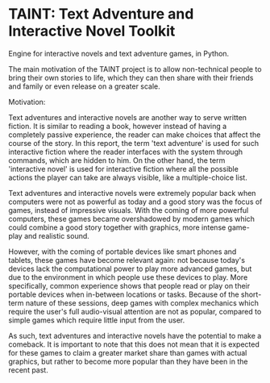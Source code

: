 TAINT: Text Adventure and Interactive Novel Toolkit
==========

Engine for interactive novels and text adventure games, in Python.

The main motivation of the TAINT project is to allow non-technical people to bring their own stories to life, which they can then share with their friends and family or even release on a greater scale.

Motivation:

Text adventures and interactive novels are another way to serve written fiction. It is similar to reading a book, however instead of having a completely passive experience, the reader can make choices that affect the course of the story. In this report, the term 'text adventure' is used for such interactive fiction where the reader interfaces with the system through commands, which are hidden to him. On the other hand, the term 'interactive novel' is used for interactive fiction where all the possible actions the player can take are always visible, like a multiple-choice list.

Text adventures and interactive novels were extremely popular back when computers were not as powerful as today and a good story was the focus of games, instead of impressive visuals. With the coming of more powerful computers, these games became overshadowed by modern games which could combine a good story together with graphics, more intense game-play and realistic sound.

However, with the coming of portable devices like smart phones and tablets, these games have become relevant again: not because today's devices lack the computational power to play more advanced games, but due to the environment in which people use these devices to play. More specifically, common experience shows that people read or play on their portable devices when in-between locations or tasks. Because of the short-term nature of these sessions, deep games with complex mechanics which require the user's full audio-visual attention are not as popular, compared to simple games which require little input from the user.

As such, text adventures and interactive novels have the potential to make a comeback. It is important to note that this does not mean that it is expected for these games to claim a greater market share than games with actual graphics, but rather to become more popular than they have been in the recent past.